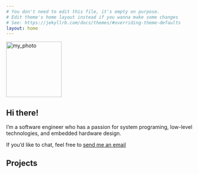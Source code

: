 ```yaml
---
# You don't need to edit this file, it's empty on purpose.
# Edit theme's home layout instead if you wanna make some changes
# See: https://jekyllrb.com/docs/themes/#overriding-theme-defaults
layout: home
---
```


<div class="intro-col-wrapper">
    <div class="intro-col intro-col-1">
        <img src="{{ "/assets/my_photo.png" | absolute_url }}" alt="my_photo" class="img-responsive" height="150px">
    </div>
    <div class="intro-col intro-col-2">
        <h2 id="hi-there">Hi there!</h2>
        <p>I’m a software engineer who has a passion for system programing, low-level technologies, and embedded hardware design.</p>
        <p>If you’d like to chat, feel free to <a href="mailto:{{ site.email }}">send me an email</a></p>
    </div>
</div>

## Projects

<div class="github-card" data-github="kbumsik/WolfieMouse" data-width="400" data-height="200" data-theme="medium"></div>
<script src="//cdn.jsdelivr.net/github-cards/latest/widget.js"></script>